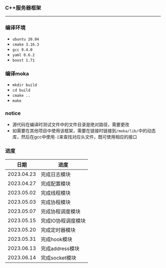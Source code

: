 ### C++服务器框架
---
### 编译环境
- `ubuntu 20.04`
- `cmake 3.16.3`
- `gcc 9.4.0`
- `yaml 0.6.2`
- `boost 1.71`

### 编译moka
- `mkdir build`
- `cd build`
- `cmake ..`
- `make`

### notice
- 源代码在编译时测试文件中的文件目录是绝对路径，需要更改
- 如需要在其他项目中使用该框架，需要在链接时链接到`/moka/lib/`中的动态库，然后在gcc中使用`-I`来查找对应头文件，既可使用相应的接口

### 进度
|日期|进度|
|---|---|
|2023.04.23|完成日志模块|
|2023.04.27|完成配置模块|
|2023.05.02|完成线程模块|
|2023.05.03|完成协程模块|
|2023.05.07|完成协程调度模块|
|2023.05.15|完成IO协程调度模块|
|2023.05.20|完成定时器模块|
|2023.05.31|完成hook模块|
|2023.06.13|完成address模块|
|2023.06.14|完成socket模块|

